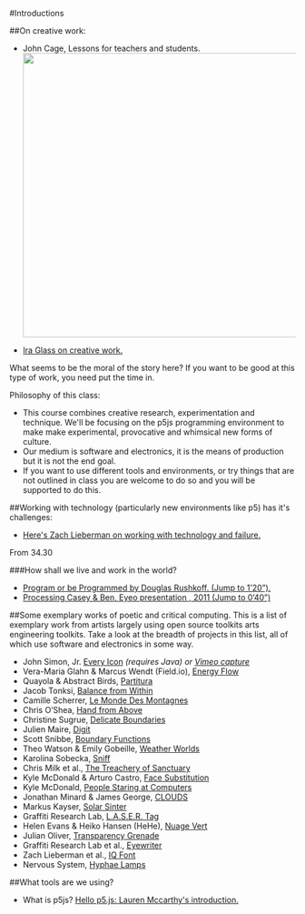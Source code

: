 #Introductions

##On creative work:

* John Cage, Lessons for teachers and students.  
<img src="../../images/Cage-Advice_LG.jpg" width="500"></br>

* [Ira Glass on creative work.](https://www.youtube.com/embed/BI23U7U2aUY)

What seems to be the moral of the story here? If you want to be good at this type of work, you need put the time in.  

Philosophy of this class:  
* This course combines creative research, experimentation and technique. We'll be focusing on the p5js programming environment to make make experimental, provocative and whimsical new forms of culture.
* Our medium is software and electronics, it is the means of production but it is not the end goal.
* If you want to use different tools and environments, or try things that are not outlined in class you are welcome to do so and you will be supported to do this.  

##Working with technology (particularly new environments like p5) has it's challenges:

* [Here's Zach Lieberman on working with technology and failure.](https://player.vimeo.com/video/47203759?color=55c4e4)

From 34.30  

###How shall we live and work in the world?

* [Program or be Programmed by Douglas Rushkoff. (Jump to 1’20”).](https://www.youtube.com/watch?v=imV3pPIUy1k&t=80)
* [Processing Casey & Ben, Eyeo presentation , 2011 (Jump to 0’40”)](https://vimeo.com/28117873)

##Some exemplary works of poetic and critical computing.
This is a list of exemplary work from artists largely using open source toolkits arts engineering toolkits. Take a look at the breadth of projects in this list, all of which use software and electronics in some way.  

<ul><li>John Simon, Jr. <a href="http://www.numeral.com/eicon.html" target="_blank">Every Icon</a> <em>(requires Java) or <a href="https://vimeo.com/50767345" target="_blank">Vimeo capture</a></em></li>
<li>Vera-Maria Glahn &amp; Marcus Wendt (Field.io), <a href="http://www.field.io/project/energy-flow" target="_blank">Energy Flow</a></li>
<li>Quayola &amp; Abstract Birds, <a href="http://www.abstractbirds.com/34019/335543/projects/partitura" target="_blank">Partitura</a></li>
<li>Jacob Tonksi, <a href="https://vimeo.com/72826106" target="_blank">Balance from Within</a></li>
<li>Camille Scherrer, <a href="http://www.chipchip.ch/works/interaction/LeMondeDesMontagnes/LeMondeDesMontagnes.html" target="_blank">Le Monde Des Montagnes</a></li>
<li>Chris O&rsquo;Shea, <a href="http://www.chrisoshea.org/hand-from-above" target="_blank">Hand from Above</a></li>
<li>Christine Sugrue, <a href="http://csugrue.com/delicateboundaries/" target="_blank">Delicate Boundaries</a></li>
<li>Julien Maire, <a href="http://www.youtube.com/watch?v=AJgNOU6cOgM" target="_blank">Digit</a></li>
<li>Scott Snibbe, <a href="http://www.snibbe.com/projects/interactive/boundaryfunctions/" target="_blank">Boundary Functions</a></li>
<li>Theo Watson &amp; Emily Gobeille, <a href="http://design-io.com/projects/WeatherWorlds/" target="_blank">Weather Worlds</a></li>
<li>Karolina Sobecka, <a href="http://www.gravitytrap.com/artwork/sniff" target="_blank">Sniff</a></li>
<li>Chris Milk et al.,&nbsp;<a href="http://www.youtube.com/watch?v=_2kZdl8hs_s" target="_blank">The Treachery of Sanctuary</a></li>
<li>Kyle McDonald &amp; Arturo Castro, <a href="https://vimeo.com/29348533" target="_blank">Face Substitution</a></li>
<li>Kyle McDonald, <a href="http://www.carbonated.tv/technology/secret-service-investigates-apple-store-spy-camera-artist" target="_blank">People Staring at Computers</a></li>
<li>Jonathan Minard &amp; James George, <a href="https://vimeo.com/42852185" target="_blank">CLOUDS</a></li>
<li>Markus Kayser, <a href="http://www.markuskayser.com/work/solarsinter/" target="_blank">Solar Sinter</a></li>
<li>Graffiti Research Lab,&nbsp;<a href="https://vimeo.com/1250765" target="_blank">L.A.S.E.R. Tag</a></li>
<li>Helen Evans &amp; Heiko Hansen (HeHe), <a href="https://vimeo.com/17350218" target="_blank">Nuage Vert</a></li>
<li>Julian Oliver, <a href="http://transparencygrenade.com/" target="_blank">Transparency Grenade</a></li>
<li>Graffiti Research Lab et al.,&nbsp;<a href="https://vimeo.com/6376466" target="_blank">Eyewriter</a></li>
<li>Zach Lieberman et al.,&nbsp;<a href="https://vimeo.com/5233789" target="_blank">IQ Font</a></li>
<li>Nervous System,&nbsp;<a href="http://n-e-r-v-o-u-s.com/shop/generativeProduct.php?code=99" target="_blank">Hyphae Lamps</a></li>
</ul>

##What tools are we using?

* What is p5js?
[Hello p5.js: Lauren Mccarthy's introduction.](http://hello.p5js.org/)
